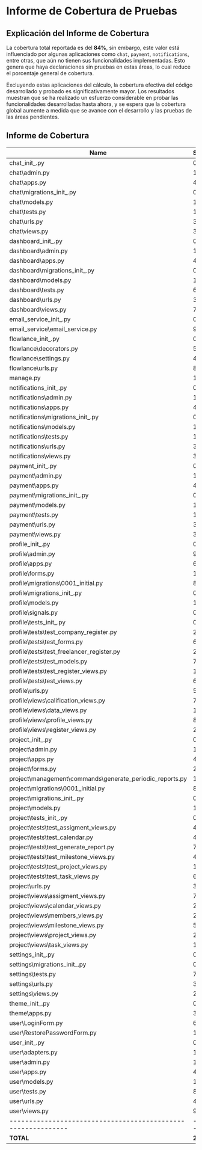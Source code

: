 # Informe de Cobertura de Pruebas

## Explicación del Informe de Cobertura

La cobertura total reportada es del **84%**, sin embargo, este valor está influenciado por algunas aplicaciones como `chat`, `payment`, `notifications`, entre otras, que aún no tienen sus funcionalidades implementadas. Esto genera que haya declaraciones sin pruebas en estas áreas, lo cual reduce el porcentaje general de cobertura.

Excluyendo estas aplicaciones del cálculo, la cobertura efectiva del código desarrollado y probado es significativamente mayor. Los resultados muestran que se ha realizado un esfuerzo considerable en probar las funcionalidades desarrolladas hasta ahora, y se espera que la cobertura global aumente a medida que se avance con el desarrollo y las pruebas de las áreas pendientes.

## Informe de Cobertura

| Name                                                        | Stmts | Miss | Cover |
|-------------------------------------------------------------|-------|------|-------|
| chat\_init_.py                                               | 0     | 0    | 100%  |
| chat\admin.py                                                | 1     | 0    | 100%  |
| chat\apps.py                                                 | 4     | 0    | 100%  |
| chat\migrations\_init_.py                                    | 0     | 0    | 100%  |
| chat\models.py                                               | 1     | 0    | 100%  |
| chat\tests.py                                                | 1     | 0    | 100%  |
| chat\urls.py                                                 | 3     | 0    | 100%  |
| chat\views.py                                                | 3     | 1    | 67%   |
| dashboard\_init_.py                                          | 0     | 0    | 100%  |
| dashboard\admin.py                                           | 1     | 0    | 100%  |
| dashboard\apps.py                                            | 4     | 0    | 100%  |
| dashboard\migrations\_init_.py                               | 0     | 0    | 100%  |
| dashboard\models.py                                          | 1     | 0    | 100%  |
| dashboard\tests.py                                           | 62    | 0    | 100%  |
| dashboard\urls.py                                            | 3     | 0    | 100%  |
| dashboard\views.py                                           | 78    | 26   | 67%   |
| email_service\_init_.py                                      | 0     | 0    | 100%  |
| email_service\email_service.py                               | 9     | 0    | 100%  |
| flowlance\_init_.py                                          | 0     | 0    | 100%  |
| flowlance\decorators.py                                      | 50    | 4    | 92%   |
| flowlance\settings.py                                        | 44    | 0    | 100%  |
| flowlance\urls.py                                            | 8     | 1    | 88%   |
| manage.py                                                    | 11    | 2    | 82%   |
| notifications\_init_.py                                      | 0     | 0    | 100%  |
| notifications\admin.py                                       | 1     | 0    | 100%  |
| notifications\apps.py                                        | 4     | 0    | 100%  |
| notifications\migrations\_init_.py                           | 0     | 0    | 100%  |
| notifications\models.py                                      | 1     | 0    | 100%  |
| notifications\tests.py                                       | 1     | 0    | 100%  |
| notifications\urls.py                                        | 3     | 0    | 100%  |
| notifications\views.py                                       | 3     | 1    | 67%   |
| payment\_init_.py                                            | 0     | 0    | 100%  |
| payment\admin.py                                             | 1     | 0    | 100%  |
| payment\apps.py                                              | 4     | 0    | 100%  |
| payment\migrations\_init_.py                                 | 0     | 0    | 100%  |
| payment\models.py                                            | 1     | 0    | 100%  |
| payment\tests.py                                             | 1     | 0    | 100%  |
| payment\urls.py                                              | 3     | 0    | 100%  |
| payment\views.py                                             | 3     | 1    | 67%   |
| profile\_init_.py                                            | 0     | 0    | 100%  |
| profile\admin.py                                             | 9     | 0    | 100%  |
| profile\apps.py                                              | 6     | 0    | 100%  |
| profile\forms.py                                             | 191   | 26   | 86%   |
| profile\migrations\0001_initial.py                           | 8     | 0    | 100%  |
| profile\migrations\_init_.py                                 | 0     | 0    | 100%  |
| profile\models.py                                            | 115   | 3    | 97%   |
| profile\signals.py                                           | 0     | 0    | 100%  |
| profile\tests\_init_.py                                      | 0     | 0    | 100%  |
| profile\tests\test_company_register.py                       | 20    | 0    | 100%  |
| profile\tests\test_forms.py                                  | 69    | 0    | 100%  |
| profile\tests\test_freelancer_register.py                    | 26    | 0    | 100%  |
| profile\tests\test_models.py                                 | 79    | 0    | 100%  |
| profile\tests\test_register_views.py                         | 19    | 0    | 100%  |
| profile\tests\test_views.py                                  | 66    | 0    | 100%  |
| profile\urls.py                                              | 5     | 0    | 100%  |
| profile\views\calification_views.py                          | 74    | 45   | 39%   |
| profile\views\data_views.py                                  | 154   | 102  | 34%   |
| profile\views\profile_views.py                               | 80    | 26   | 68%   |
| profile\views\register_views.py                              | 29    | 6    | 79%   |
| project\_init_.py                                            | 0     | 0    | 100%  |
| project\admin.py                                             | 11    | 0    | 100%  |
| project\apps.py                                              | 4     | 0    | 100%  |
| project\forms.py                                             | 25    | 0    | 100%  |
| project\management\commands\generate_periodic_reports.py     | 183   | 7    | 96%   |
| project\migrations\0001_initial.py                           | 8     | 0    | 100%  |
| project\migrations\_init_.py                                 | 0     | 0    | 100%  |
| project\models.py                                            | 163   | 21   | 87%   |
| project\tests\_init_.py                                      | 0     | 0    | 100%  |
| project\tests\test_assigment_views.py                        | 43    | 0    | 100%  |
| project\tests\test_calendar.py                               | 49    | 0    | 100%  |
| project\tests\test_generate_report.py                        | 71    | 0    | 100%  |
| project\tests\test_milestone_views.py                        | 41    | 0    | 100%  |
| project\tests\test_project_views.py                          | 104   | 0    | 100%  |
| project\tests\test_task_views.py                             | 64    | 0    | 100%  |
| project\urls.py                                              | 3     | 0    | 100%  |
| project\views\assigment_views.py                             | 73    | 13   | 82%   |
| project\views\calendar_views.py                              | 28    | 2    | 93%   |
| project\views\members_views.py                               | 23    | 11   | 52%   |
| project\views\milestone_views.py                             | 59    | 7    | 88%   |
| project\views\project_views.py                               | 267   | 126  | 53%   |
| project\views\task_views.py                                  | 103   | 11   | 89%   |
| settings\_init_.py                                           | 0     | 0    | 100%  |
| settings\migrations\_init_.py                                | 0     | 0    | 100%  |
| settings\tests.py                                            | 76    | 0    | 100%  |
| settings\urls.py                                             | 3     | 0    | 100%  |
| settings\views.py                                            | 23    | 0    | 100%  |
| theme\_init_.py                                              | 0     | 0    | 100%  |
| theme\apps.py                                                | 3     | 0    | 100%  |
| user\LoginForm.py                                            | 6     | 0    | 100%  |
| user\RestorePasswordForm.py                                  | 15    | 0    | 100%  |
| user\_init_.py                                               | 0     | 0    | 100%  |
| user\adapters.py                                             | 19    | 12   | 37%   |
| user\admin.py                                                | 1     | 0    | 100%  |
| user\apps.py                                                 | 4     | 0    | 100%  |
| user\models.py                                               | 10    | 0    | 100%  |
| user\tests.py                                                | 83    | 0    | 100%  |
| user\urls.py                                                 | 4     | 0    | 100%  |
| user\views.py                                                | 93    | 27   | 71%   |
| ------------------------------------------------------------ |-------|------|-------|
| **TOTAL**                                                    | **2922**  | **481**  | **84%**   |


